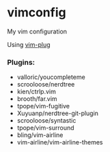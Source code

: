 # vimconfig
My vim configuration

Using [vim-plug](https://github.com/junegunn/vim-plug#installation)

### Plugins:
+ valloric/youcompleteme
+ scrooloose/nerdtree
+ kien/ctrlp.vim
+ brooth/far.vim
+ tpope/vim-fugitive
+ Xuyuanp/nerdtree-git-plugin
+ scrooloose/syntastic
+ tpope/vim-surround
+ bling/vim-airline
+ vim-airline/vim-airline-themes
